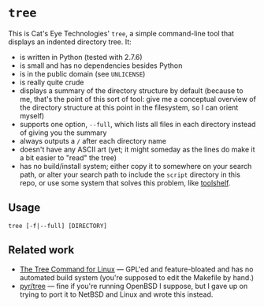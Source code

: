 `tree`
======

This is Cat's Eye Technologies' `tree`, a simple command-line tool that
displays an indented directory tree.  It:

*   is written in Python (tested with 2.7.6)
*   is small and has no dependencies besides Python
*   is in the public domain (see `UNLICENSE`)
*   is really quite crude
*   displays a summary of the directory structure by default (because to
    me, that's the point of this sort of tool: give me a conceptual overview of
    the directory structure at this point in the filesystem, so I can orient
    myself)
*   supports one option, `--full`, which lists all files in each directory
    instead of giving you the summary
*   always outputs a `/` after each directory name
*   doesn't have any ASCII art (yet; it might someday as the lines do make
    it a bit easier to "read" the tree)
*   has no build/install system; either copy it to somewhere on your
    search path, or alter your search path to include the `script` directory
    in this repo, or use some system that solves this problem, like
    [toolshelf](http://catseye.tc/node/toolshelf).

Usage
-----

    tree [-f|--full] [DIRECTORY]

Related work
------------

*   [The Tree Command for Linux](http://mama.indstate.edu/users/ice/tree/) —
    GPL'ed and feature-bloated and has no automated build system (you're
    supposed to edit the Makefile by hand.)
*   [pyr/tree](https://github.com/pyr/tree) — fine if you're running OpenBSD
    I suppose, but I gave up on trying to port it to NetBSD and Linux and
    wrote this instead.
